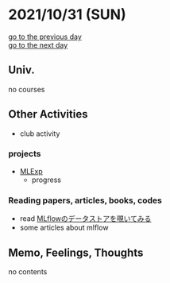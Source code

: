 # 2021/10/31 (SUN)

<div class="date_jumper">
  <a class="link_wrapper" href="./30th.md"><div class="button">go to the previous day</div></a>
  <a class="link_wrapper" href="../November/1st.md"><div class="button">go to the next day</div></a>
</div>

## Univ.
no courses

## Other Activities
- club activity

### projects
- [MLExp](https://github.com/OtsuKotsu/MLExp)
  - progress

### Reading papers, articles, books, codes
- read [MLflowのデータストアを覗いてみる](https://blog.hoxo-m.com/entry/mlflow_store)
- some articles about mlflow

## Memo, Feelings, Thoughts
no contents
